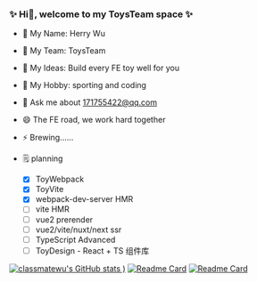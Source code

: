 ### ✨ Hi👋, welcome to my ToysTeam space ✨

* 🔭 My Name: Herry Wu
* 👯 My Team: ToysTeam
* 🤔 My Ideas: Build every FE toy well for you
* 🌱 My Hobby: sporting and coding
* 💬 Ask me about 171755422@qq.com
* 😄 The FE road, we work hard together
* ⚡ Brewing......
* 🗒️ planning

  - [x] ToyWebpack
  - [x] ToyVite
  - [x] webpack-dev-server HMR
  - [ ] vite HMR
  - [ ] vue2 prerender
  - [ ] vue2/vite/nuxt/next ssr
  - [ ] TypeScript Advanced
  - [ ] ToyDesign - React + TS 组件库

[![classmatewu's GitHub stats](https://github-readme-stats.vercel.app/api?username=classmatewu&show_icons=true&theme=radical)
)](https://github.com/classmatewu/github-readme-stats)
[![Readme Card](https://github-readme-stats.vercel.app/api/pin/?username=classmatewu&repo=github-readme-stats)](https://github.com/classmatewu/ToyVite)
[![Readme Card](https://github-readme-stats.vercel.app/api/pin/?username=classmatewu&repo=github-readme-stats)](https://github.com/classmatewu/ToyWebpack)
